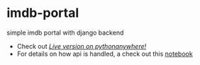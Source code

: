 # imdb-portal
simple imdb portal with django backend

- Check out _[Live version on pythonanywhere!](http://rratul.pythonanywhere.com/)_
- For details on how api is handled, a check out this [notebook](https://github.com/phase7/imdb-portal/blob/dev/imdb-suggestion-api.ipynb)
